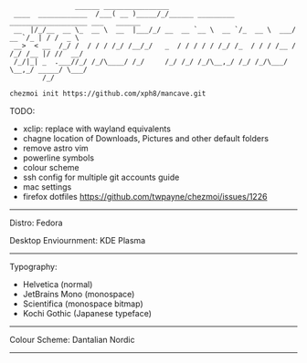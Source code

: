 ```
                ______ ________________                                                   
 ____  ____________  /___( __ )_____/_/______ _________ ___________________ ___   ______  
 __  |/_/__  __ \_  __ \  __  |___/_/ __  __ `__ \  __ `/_  __ \  ___/  __ `/_ | / /  _ \ 
 __>  < __  /_/ /  / / / /_/ /__/_/   _  / / / / / /_/ /_  / / / /__ / /_/ /__ |/ //  __/ 
 /_/|_| _  .___//_/ /_/\____/ /_/     /_/ /_/ /_/\__,_/ /_/ /_/\___/ \__,_/ _____/ \___/  
        /_/                                                                               
```

```bash
chezmoi init https://github.com/xph8/mancave.git
```

TODO:
- xclip: replace with wayland equivalents
- chagne location of Downloads, Pictures and other default folders
- remove astro vim
- powerline symbols
- colour scheme
- ssh config for multiple git accounts guide
- mac settings
- firefox dotfiles https://github.com/twpayne/chezmoi/issues/1226

* * *

Distro: Fedora

Desktop Enviournment: KDE Plasma

* * *

Typography:
- Helvetica (normal)
- JetBrains Mono (monospace)
- Scientifica (monospace bitmap)
- Kochi Gothic (Japanese typeface)

* * *

Colour Scheme: Dantalian Nordic

* * *
